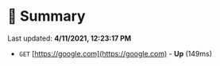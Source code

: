 # 📖 Summary
Last updated: **4/11/2021, 12:23:17 PM**

- `GET` [https://google.com](https://google.com) - **Up** (149ms)
